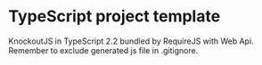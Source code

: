 # TypeScript project template
KnockoutJS in TypeScript 2.2 bundled by RequireJS with Web Api. <br/>
Remember to exclude generated js file in .gitignore. 
